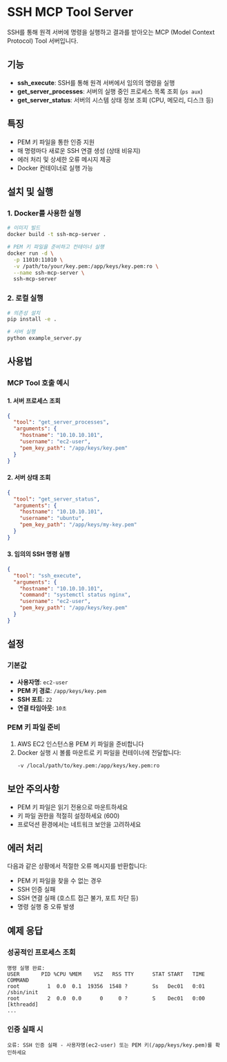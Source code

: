 # SSH MCP Tool Server

SSH를 통해 원격 서버에 명령을 실행하고 결과를 받아오는 MCP (Model Context Protocol) Tool 서버입니다.

## 기능

- **ssh_execute**: SSH를 통해 원격 서버에서 임의의 명령을 실행
- **get_server_processes**: 서버의 실행 중인 프로세스 목록 조회 (`ps aux`)
- **get_server_status**: 서버의 시스템 상태 정보 조회 (CPU, 메모리, 디스크 등)

## 특징

- PEM 키 파일을 통한 인증 지원
- 매 명령마다 새로운 SSH 연결 생성 (상태 비유지)
- 에러 처리 및 상세한 오류 메시지 제공
- Docker 컨테이너로 실행 가능

## 설치 및 실행

### 1. Docker를 사용한 실행

```bash
# 이미지 빌드
docker build -t ssh-mcp-server .

# PEM 키 파일을 준비하고 컨테이너 실행
docker run -d \
  -p 11010:11010 \
  -v /path/to/your/key.pem:/app/keys/key.pem:ro \
  --name ssh-mcp-server \
  ssh-mcp-server
```

### 2. 로컬 실행

```bash
# 의존성 설치
pip install -e .

# 서버 실행
python example_server.py
```

## 사용법

### MCP Tool 호출 예시

#### 1. 서버 프로세스 조회
```json
{
  "tool": "get_server_processes",
  "arguments": {
    "hostname": "10.10.10.101",
    "username": "ec2-user",
    "pem_key_path": "/app/keys/key.pem"
  }
}
```

#### 2. 서버 상태 조회
```json
{
  "tool": "get_server_status",
  "arguments": {
    "hostname": "10.10.10.101",
    "username": "ubuntu",
    "pem_key_path": "/app/keys/my-key.pem"
  }
}
```

#### 3. 임의의 SSH 명령 실행
```json
{
  "tool": "ssh_execute",
  "arguments": {
    "hostname": "10.10.10.101",
    "command": "systemctl status nginx",
    "username": "ec2-user",
    "pem_key_path": "/app/keys/key.pem"
  }
}
```

## 설정

### 기본값
- **사용자명**: `ec2-user`
- **PEM 키 경로**: `/app/keys/key.pem`
- **SSH 포트**: `22`
- **연결 타임아웃**: `10초`

### PEM 키 파일 준비

1. AWS EC2 인스턴스용 PEM 키 파일을 준비합니다
2. Docker 실행 시 볼륨 마운트로 키 파일을 컨테이너에 전달합니다:
   ```bash
   -v /local/path/to/key.pem:/app/keys/key.pem:ro
   ```

## 보안 주의사항

- PEM 키 파일은 읽기 전용으로 마운트하세요
- 키 파일 권한을 적절히 설정하세요 (600)
- 프로덕션 환경에서는 네트워크 보안을 고려하세요

## 에러 처리

다음과 같은 상황에서 적절한 오류 메시지를 반환합니다:

- PEM 키 파일을 찾을 수 없는 경우
- SSH 인증 실패
- SSH 연결 실패 (호스트 접근 불가, 포트 차단 등)
- 명령 실행 중 오류 발생

## 예제 응답

### 성공적인 프로세스 조회
```
명령 실행 완료:
USER       PID %CPU %MEM    VSZ   RSS TTY      STAT START   TIME COMMAND
root         1  0.0  0.1  19356  1548 ?        Ss   Dec01   0:01 /sbin/init
root         2  0.0  0.0      0     0 ?        S    Dec01   0:00 [kthreadd]
...
```

### 인증 실패 시
```
오류: SSH 인증 실패 - 사용자명(ec2-user) 또는 PEM 키(/app/keys/key.pem)를 확인하세요
```
